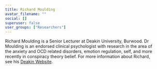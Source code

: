 ```yaml
---
title: Richard Moulding
avatar_filename: ""
social: []
superuser: false
user_groups: ["Researchers"]
---
```


Richard Moulding is a Senior Lecturer at Deakin University, Burwood. Dr Moulding is an endorsed clinical psychologist with research in the area of the anxiety and OCD related disorders, emotion regulation, self, and more recently in conspiracy theory belief. For more information about Richard, see his [Deakin Website](https://www.deakin.edu.au/about-deakin/people/richard-moulding).

